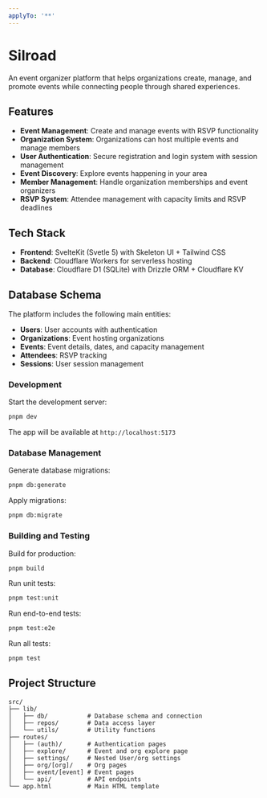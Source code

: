 ```yaml
---
applyTo: '**'
---
```


# Silroad

An event organizer platform that helps organizations create, manage, and promote events while connecting people through shared experiences.

## Features

- **Event Management**: Create and manage events with RSVP functionality
- **Organization System**: Organizations can host multiple events and manage members
- **User Authentication**: Secure registration and login system with session management
- **Event Discovery**: Explore events happening in your area
- **Member Management**: Handle organization memberships and event organizers
- **RSVP System**: Attendee management with capacity limits and RSVP deadlines

## Tech Stack

- **Frontend**: SvelteKit (Svetle 5) with Skeleton UI + Tailwind CSS
- **Backend**: Cloudflare Workers for serverless hosting
- **Database**: Cloudflare D1 (SQLite) with Drizzle ORM + Cloudflare KV

## Database Schema

The platform includes the following main entities:

- **Users**: User accounts with authentication
- **Organizations**: Event hosting organizations
- **Events**: Event details, dates, and capacity management
- **Attendees**: RSVP tracking
- **Sessions**: User session management

### Development

Start the development server:

```sh
pnpm dev
```

The app will be available at `http://localhost:5173`

### Database Management

Generate database migrations:

```sh
pnpm db:generate
```

Apply migrations:

```sh
pnpm db:migrate
```

### Building and Testing

Build for production:

```sh
pnpm build
```

Run unit tests:

```sh
pnpm test:unit
```

Run end-to-end tests:

```sh
pnpm test:e2e
```

Run all tests:

```sh
pnpm test
```

## Project Structure

```text
src/
├── lib/
│   ├── db/           # Database schema and connection
│   ├── repos/        # Data access layer
│   └── utils/        # Utility functions
├── routes/
│   ├── (auth)/       # Authentication pages
│   ├── explore/      # Event and org explore page
│   ├── settings/     # Nested User/org settings
│   ├── org/[org]/    # Org pages
│   ├── event/[event] # Event pages
│   └── api/          # API endpoints
└── app.html          # Main HTML template
```
